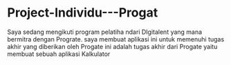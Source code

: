 # Project-Individu---Progat
Saya sedang mengikuti program pelatiha ndari DIgitalent yang mana bermitra dengan Prograte.
saya membuat aplikasi ini untuk memenuhi tugas akhir yang diberikan oleh Progate
ini adalah tugas akhir dari Progate yaitu membuat sebuah aplikasi Kalkulator

